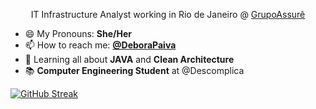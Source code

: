 <p align=center> IT Infrastructure Analyst working in Rio de Janeiro @ <a href="https://grupoassure.com.br" target=_blank> GrupoAssurê </a>

- 😄 My Pronouns: **She/Her**
- 📫 How to reach me: **[@DeboraPaiva](https://www.linkedin.com/in/deborarubimpaiva/)**
- 🌱 Learning all about **JAVA** and **Clean Architecture**
- 📚 **Computer Engineering Student** at @Descomplica

[![GitHub Streak](http://github-readme-streak-stats.herokuapp.com?user=deborapaiva&theme=tokyonight_duo&hide_border=true&date_format=j%20M%5B%20Y%5D)](https://git.io/streak-stats)</p>
